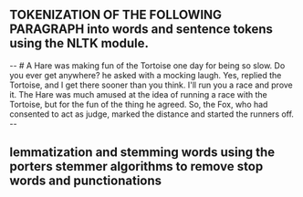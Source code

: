 ## TOKENIZATION OF THE FOLLOWING PARAGRAPH into words and sentence tokens using the NLTK module. 


-- # A Hare was making fun of the Tortoise one day for being so slow.
        Do you ever get anywhere? he asked with a mocking laugh.
        Yes, replied the Tortoise, and I get there sooner than you think.
        I'll run you a race and prove it. The Hare was much amused at the idea
        of running a race with the Tortoise, but for the fun of the thing he agreed.
        So, the Fox, who had consented to act as judge, marked the distance and 
        started the runners off.
        --


## lemmatization and stemming words using the porters stemmer algorithms to remove stop words and punctionations